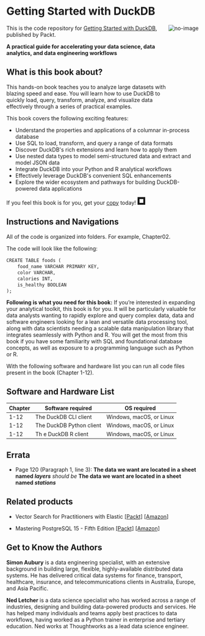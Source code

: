 # Getting Started with DuckDB

<a href="https://www.packtpub.com/product/getting-started-with-duckdb/9781803241005"><img src="https://content.packt.com/_/image/original/B18270/cover_image_large.jpg" alt="no-image" height="256px" align="right"></a>

This is the code repository for [Getting Started with DuckDB](https://www.packtpub.com/product/getting-started-with-duckdb/9781803241005), published by Packt.

**A practical guide for accelerating your data science, data analytics, and data engineering workflows**

## What is this book about?
This hands-on book teaches you to analyze large datasets with blazing speed and ease. You will learn how to use DuckDB to quickly load, query, transform, analyze, and visualize data effectively through a series of practical examples.

This book covers the following exciting features:
* Understand the properties and applications of a columnar in-process database
* Use SQL to load, transform, and query a range of data formats
* Discover DuckDB's rich extensions and learn how to apply them
* Use nested data types to model semi-structured data and extract and model JSON data
* Integrate DuckDB into your Python and R analytical workflows
* Effectively leverage DuckDB's convenient SQL enhancements
* Explore the wider ecosystem and pathways for building DuckDB-powered data applications

If you feel this book is for you, get your [copy](https://www.amazon.com/Getting-Started-DuckDB-practical-efficiently/dp/1803241004/ref=sr_1_1?crid=1VCQAJ258U0AZ&dib=eyJ2IjoiMSJ9.Udj7D4iWquE_2aOAt4LhVw.rg_A61pIW1bcDv845j66xB0nlpNwJyHMTy4WW0cIuSY&dib_tag=se&keywords=Getting+Started+with+DuckDB&qid=1718016533&sprefix=mastering+postgresql+15%2Caps%2C5622&sr=8-1) today!
<a href="https://www.packtpub.com/?utm_source=github&utm_medium=banner&utm_campaign=GitHubBanner"><img src="https://raw.githubusercontent.com/PacktPublishing/GitHub/master/GitHub.png" 
alt="https://www.packtpub.com/" border="5" /></a>
## Instructions and Navigations
All of the code is organized into folders. For example, Chapter02.

The code will look like the following:
```
CREATE TABLE foods (
    food_name VARCHAR PRIMARY KEY,
    color VARCHAR,
    calories INT,
    is_healthy BOOLEAN
);
```

**Following is what you need for this book:**
If you’re interested in expanding your analytical toolkit, this book is for you. It will be particularly valuable for data analysts wanting to rapidly explore and query complex data, data and software engineers looking for a lean and versatile data processing tool, along with data scientists needing a scalable data manipulation library that integrates seamlessly with Python and R. You will get the most from this book if you have some familiarity with SQL and foundational database concepts, as well as exposure to a programming language such as Python or R.

With the following software and hardware list you can run all code files present in the book (Chapter 1-12).
## Software and Hardware List
| Chapter | Software required | OS required |
| -------- | ------------------------------------ | ----------------------------------- |
| 1-12 | The DuckDB CLI client| Windows, macOS, or Linux |
| 1-12 | The DuckDB Python client | Windows, macOS, or Linux |
| 1-12 | Th e DuckDB R client | Windows, macOS, or Linux |

## Errata

* Page 120 (Paragraph 1, line 3): **The data we want are located in a sheet named _layers_** _should be_ **The data we want are located in a sheet named _stations_**

## Related products
* Vector Search for Practitioners with Elastic [[Packt]](https://www.packtpub.com/product/vector-search-for-practitioners-with-elastic/9781805121022) [[Amazon]](https://www.amazon.com/Vector-Search-Practitioners-Elastic-observability/dp/1805121022/ref=sr_1_1?dib=eyJ2IjoiMSJ9.r8q88QE9fkss7e7-tsb9dw.vPChMCrBClSvQc2mx61Pq0NdULcbga9K4Rvvs3CECPo&dib_tag=se&keywords=Vector+Search+for+Practitioners+with+Elastic&qid=1718016084&sr=8-1)

* Mastering PostgreSQL 15 - Fifth Edition [[Packt]](https://www.packtpub.com/product/mastering-postgresql-15-fifth-edition/9781803248349) [[Amazon]](https://www.amazon.com/Mastering-PostgreSQL-techniques-fault-tolerant-applications/dp/1803248343/ref=sr_1_1?crid=7AZ1D2DYJ1MW&dib=eyJ2IjoiMSJ9.hBulU8n0_rghzDwGqgBbR6ow34kZChNTrxlacBXc-sWLNv4TwS5viiWuTVP140gfpRaHElykC4UFzBRtN5N47jAmviVdtKw52DMDBLGGktzV_6D75oEoseDjxi2wX4NO.GH27ByLsfIu4gous0076q5NbTprY67q6OJLfYUCd-fc&dib_tag=se&keywords=Mastering+PostgreSQL+15&qid=1718016403&sprefix=vector+search+for+practitioners+with+elastic%2Caps%2C1049&sr=8-1)

## Get to Know the Authors
**Simon Aubury**
 is a data engineering specialist, with an extensive background in building large, flexible, highly-available distributed data systems. He has delivered critical data systems for finance, transport, healthcare, insurance, and telecommunications clients in Australia, Europe, and Asia Pacific.

**Ned Letcher**
is a data science specialist who has worked across a range of industries, designing and building data-powered products and services. He has helped many individuals and teams apply best practices to data workflows, having worked as a Python trainer in enterprise and tertiary education. Ned works at Thoughtworks as a lead data science engineer.

